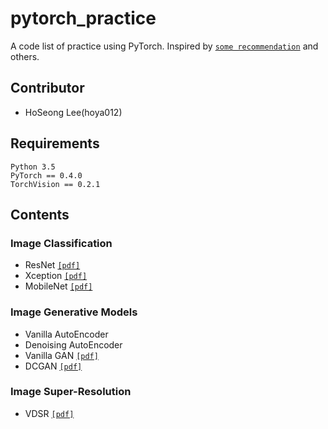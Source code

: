 # pytorch_practice
A code list of practice using PyTorch. Inspired by [`some recommendation`](https://www.reddit.com/r/MachineLearning/comments/8vmuet/d_what_deep_learning_papers_should_i_implement_to/) and others.

## Contributor
* HoSeong Lee(hoya012)

## Requirements
```
Python 3.5
PyTorch == 0.4.0
TorchVision == 0.2.1
```

## Contents
### Image Classification
- ResNet [`[pdf]`](https://arxiv.org/abs/1704.06904)
- Xception [`[pdf]`](https://arxiv.org/abs/1610.02357)
- MobileNet [`[pdf]`](https://arxiv.org/abs/1704.04861)

### Image Generative Models
- Vanilla AutoEncoder
- Denoising AutoEncoder
- Vanilla GAN [`[pdf]`](https://arxiv.org/abs/1406.2661)
- DCGAN [`[pdf]`](https://arxiv.org/abs/1511.06434)

### Image Super-Resolution
- VDSR [`[pdf]`](https://arxiv.org/pdf/1511.04587.pdf)
